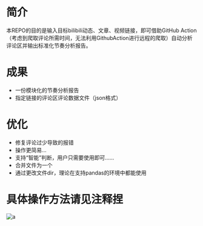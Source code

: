 # 简介

本REPO的目的是输入目标bilibili动态、文章、视频链接，即可借助GitHub Action（考虑到爬取评论所需时间，无法利用GithubAction进行远程的爬取）自动分析评论区并输出标准化节奏分析报告。


# 成果

- 一份模块化的节奏分析报告
- 指定链接的评论区评论数据文件（json格式）

# 优化

- 修复评论过少导致的报错
- 操作更简易...
- 支持“智能”判断，用户只需要使用即可......
- 合并文件为一个
- 通过更改文件dir，理论在支持pandas的环境中都能使用

# 具体操作方法请见注释捏

![a](https://tva2.sinaimg.cn/large/87c01ec7gy1fsnqr61rffj21kw0w04jg.jpg)

